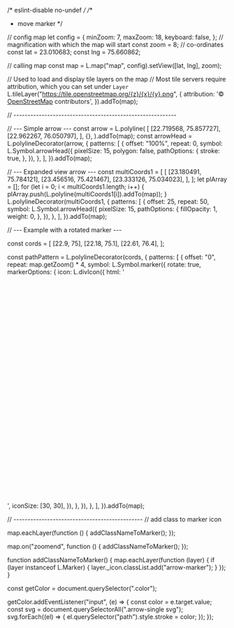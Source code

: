 /* eslint-disable no-undef */
/**
 * move marker
 */

// config map
let config = {
  minZoom: 7,
  maxZoom: 18,
  keyboard: false,
};
// magnification with which the map will start
const zoom = 8;
// co-ordinates
const lat = 23.010683;
const lng = 75.660862;

// calling map
const map = L.map("map", config).setView([lat, lng], zoom);

// Used to load and display tile layers on the map
// Most tile servers require attribution, which you can set under `Layer`
L.tileLayer("https://tile.openstreetmap.org/{z}/{x}/{y}.png", {
  attribution:
    '&copy; <a href="https://www.openstreetmap.org/copyright">OpenStreetMap</a> contributors',
}).addTo(map);

// ----------------------------------------------------------

// --- Simple arrow ---
const arrow = L.polyline(
  [
    [22.719568, 75.857727],
    [22.962267, 76.050797],
  ],
  {},
).addTo(map);
const arrowHead = L.polylineDecorator(arrow, {
  patterns: [
    {
      offset: "100%",
      repeat: 0,
      symbol: L.Symbol.arrowHead({
        pixelSize: 15,
        polygon: false,
        pathOptions: {
          stroke: true,
        },
      }),
    },
  ],
}).addTo(map);

// --- Expanded view arrow ---
const multiCoords1 = [
  [
    [23.180491, 75.784121],
    [23.456516, 75.421467],
    [23.333126, 75.034023],
  ],
];
let plArray = [];
for (let i = 0; i < multiCoords1.length; i++) {
  plArray.push(L.polyline(multiCoords1[i]).addTo(map));
}
L.polylineDecorator(multiCoords1, {
  patterns: [
    {
      offset: 25,
      repeat: 50,
      symbol: L.Symbol.arrowHead({
        pixelSize: 15,
        pathOptions: {
          fillOpacity: 1,
          weight: 0,
        },
      }),
    },
  ],
}).addTo(map);

// --- Example with a rotated marker ---

const cords = [
  [22.9, 75],
  [22.18, 75.1],
  [22.61, 76.4],
];

const pathPattern = L.polylineDecorator(cords, {
  patterns: [
    {
      offset: "0",
      repeat: map.getZoom() * 4,
      symbol: L.Symbol.marker({
        rotate: true,
        markerOptions: {
          icon: L.divIcon({
            html: '<div class="arrow-single"><svg viewBox="0 0 25 25" xmlns="http://www.w3.org/2000/svg"><path stroke-width="3.232" d="M12.5 2.976v18.936m-5.686-7.125 5.686 7.125m5.686-7.124L12.5 21.912"/></svg></div>',
            iconSize: [30, 30],
          }),
        },
      }),
    },
  ],
}).addTo(map);

// ----------------------------------------------
// add class to marker icon

map.eachLayer(function () {
  addClassNameToMarker();
});

map.on("zoomend", function () {
  addClassNameToMarker();
});

function addClassNameToMarker() {
  map.eachLayer(function (layer) {
    if (layer instanceof L.Marker) {
      layer._icon.classList.add("arrow-marker");
    }
  });
}

const getColor = document.querySelector(".color");

getColor.addEventListener("input", (e) => {
  const color = e.target.value;
  const svg = document.querySelectorAll(".arrow-single svg");
  svg.forEach((el) => {
    el.querySelector("path").style.stroke = color;
  });
});
